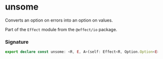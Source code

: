 # unsome

Converts an option on errors into an option on values.

Part of the `Effect` module from the `@effect/io` package.

### Signature

```typescript
export declare const unsome: <R, E, A>(self: Effect<R, Option.Option<E>, A>) => Effect<R, E, Option.Option<A>>
```
